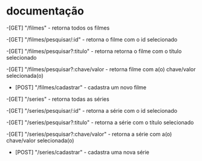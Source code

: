 # documentação

-[GET] "/filmes" - retorna todos os filmes

-[GET] "/filmes/pesquisar/:id" - retorna o filme com o id selecionado

-[GET] "/filmes/pesquisar?:titulo" - retorna retorna o filme com o título selecionado

-[GET] "/filmes/pesquisar?:chave/valor - retorna filme com a(o) chave/valor selecionada(o)

- [POST] "/filmes/cadastrar" - cadastra um novo filme

-[GET] "/series" - retorna todas as séries

-[GET] "/series/pesquisar/:id" - retorna a série com o id selecionado

-[GET] "/series/pesquisar?:titulo" - retorna a série com o título selecionado

-[GET] "/series/pesquisar?:chave/valor" - retorna a série com a(o) chave/valor selecionada(o)

- [POST] "/series/cadastrar" - cadastra uma nova série
